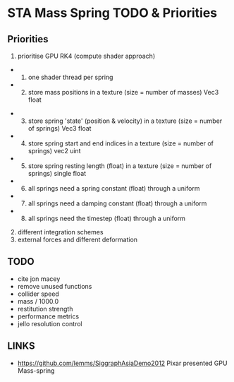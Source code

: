 # STA Mass Spring TODO & Priorities

## Priorities

1. prioritise GPU RK4 (compute shader approach)
- 1. one shader thread per spring
- 2. store mass positions in a texture (size = number of masses) Vec3 float
<!-- - 3. store mass velocities in a texture (size = number of masses) Vec3 float -->
- 3. store spring 'state' (position & velocity) in a texture (size = number of springs) Vec3 float
- 4. store spring start and end indices in a texture (size = number of springs) vec2 uint
- 5. store spring resting length (float) in a texture (size = number of springs) single float
- 6. all springs need a spring constant (float) through a uniform
- 7. all springs need a damping constant (float) through a uniform
- 8. all springs need the timestep (float) through a uniform

2. different integration schemes
3. external forces and different deformation

## TODO

- cite jon macey
- remove unused functions
- collider speed
- mass / 1000.0
- restitution strength
- performance metrics
- jello resolution control

## LINKS

- https://github.com/lemms/SiggraphAsiaDemo2012 Pixar presented GPU Mass-spring
